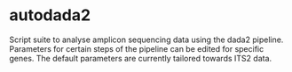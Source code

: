 # autodada2
Script suite to analyse amplicon sequencing data using the dada2 pipeline. Parameters for certain steps of the pipeline can be edited for specific genes. The default parameters are currently tailored towards ITS2 data.
